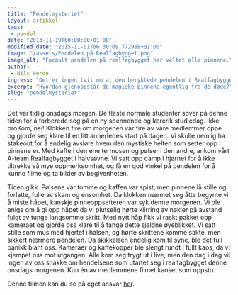 ```yaml
---
title: "Pendelmysteriet"
layout: artikkel
tags: 
 - pendel
date: "2013-11-19T00:00:00+01:00"
modified_date: "2015-11-01T06:30:09.772988+01:00"
image: "/assets/Pendelen på Realfagbygget.png"
image_alt: "Focault pendelen på realfagbygget har veltet alle pinnene."
author:
 - Nils Herde
ingress: "Det er ingen tvil om at den beryktede pendelen i Realfagbygget er en av Trondheims største attraksjoner. Det er alltid like fascinerende å observere den magiske kulen velte de pent oppstilte pinnene en etter en til de ligger grå og kalde på gulvet. Men hvem er det egentlig som bringer disse pinnene opp i posisjon før solen treffer Sentralbygg 2?"
excerpt: "Hvordan gjenoppstår de magiske pinnene egentlig fra de døde?"
slug: "pendelmysteriet"
---
```

Det var tidlig onsdags morgen. De fleste normale studenter sover på denne tiden for å forberede seg på en ny spennende og lærerik studiedag. Ikke proKom, nei! Klokken fire om morgenen var fire av våre medlemmer oppe og gjorde seg klare til en litt annerledes start på dagen. Vi skulle nemlig ha stakeout for å endelig avsløre hvem den mystiske helten som setter opp pinnene er. Med kaffe i den ene termosen og pølser i den andre, ankom vårt A-team Realfagbygget i halvsøvne. Vi satt opp camp i hjørnet for å ikke tiltrekke så mye oppmerksomhet, og få en god vinkel på pendelen for å kunne filme og ta bilder av begivenheten. 

Tiden gikk. Pølsene var tomme og kaffen var spist, men pinnene lå stille og forlatte, fulle av skam og ensomhet. Da klokken nærmet seg åtte begynte vi å miste håpet, kanskje pinneoppsetteren var syk denne morgenen. Vi ble enige om å gi opp håpet da vi plutselig hørte klirring av nøkler på avstand fulgt av tunge langsomme skritt. Med nytt håp fikk vi raskt pakket opp kameraet og gjorde oss klare til å fange dette sjeldne øyeblikket. Vi satt stille som mus med hjertet i halsen, og hørte skrittene komme sakte, men sikkert nærmere pendelen. Da skikkelsen endelig kom til syne, ble det full panikk blant oss. Kameraer og kaffekopper ble slengt rundt i fullt kaos, da vi kjempet oss mot utgangen. Alle kom seg trygt ut i live, men den dag i dag vil ingen av oss snakke om hendelsene som utartet seg i realfagbygget denne onsdags morgenen. Kun én av medlemmene filmet kaoset som oppsto. 
	
Denne filmen kan du se på eget ansvar [her](http://bit.ly/HSt332).